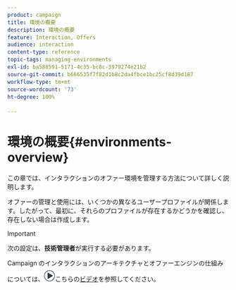 ```yaml
---
product: campaign
title: 環境の概要
description: 環境の概要
feature: Interaction, Offers
audience: interaction
content-type: reference
topic-tags: managing-environments
exl-id: ba588591-5171-4c35-bc8c-3979274e21b2
source-git-commit: b666535f7f82d1b8c2da4fbce1bc25cf8d39d187
workflow-type: tm+mt
source-wordcount: '73'
ht-degree: 100%

---
```


# 環境の概要{#environments-overview}



この章では、インタラクションのオファー環境を管理する方法について詳しく説明します。

オファーの管理と使用には、いくつかの異なるユーザープロファイルが関係します。したがって、最初に、それらのプロファイルが存在するかどうかを確認し、存在しない場合は作成します。

>[!IMPORTANT]
>
>次の設定は、**技術管理者**&#x200B;が実行する必要があります。

Campaign のインタラクションのアーキテクチャとオファーエンジンの仕組みについては、![](assets/do-not-localize/how-to-video.png)こちらの[ビデオ](https://helpx.adobe.com/campaign/classic/how-to/architecture-of-acs-v6.html?playlist=/ccx/v1/collection/product/campaign/classic/segment/digital-marketers/explevel/intermediate/applaunch/get-started/collection.ccx.js&amp;ref=helpx.adobe.com)を参照してください。
